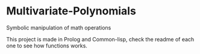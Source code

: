 # Multivariate-Polynomials
 Symbolic manipulation of math operations 

 This project is made in Prolog and Common-lisp, check the readme of each one to see how functions works.
